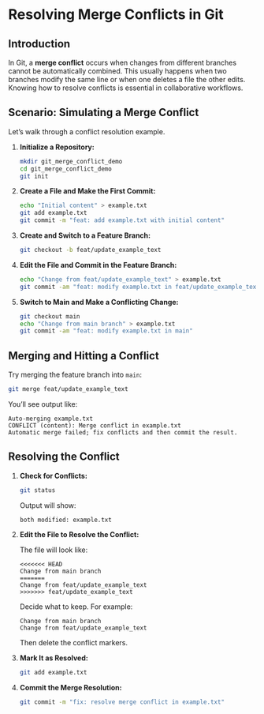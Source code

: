 # Resolving Merge Conflicts in Git

## Introduction

In Git, a **merge conflict** occurs when changes from different branches cannot be automatically combined. This usually happens when two branches modify the same line or when one deletes a file the other edits. Knowing how to resolve conflicts is essential in collaborative workflows.

## Scenario: Simulating a Merge Conflict

Let’s walk through a conflict resolution example.

1. **Initialize a Repository:**

   ```bash
   mkdir git_merge_conflict_demo
   cd git_merge_conflict_demo
   git init
   ```

2. **Create a File and Make the First Commit:**

   ```bash
   echo "Initial content" > example.txt
   git add example.txt
   git commit -m "feat: add example.txt with initial content"
   ```

3. **Create and Switch to a Feature Branch:**

   ```bash
   git checkout -b feat/update_example_text
   ```

4. **Edit the File and Commit in the Feature Branch:**

   ```bash
   echo "Change from feat/update_example_text" > example.txt
   git commit -am "feat: modify example.txt in feat/update_example_text"
   ```

5. **Switch to Main and Make a Conflicting Change:**

   ```bash
   git checkout main
   echo "Change from main branch" > example.txt
   git commit -am "feat: modify example.txt in main"
   ```

## Merging and Hitting a Conflict

Try merging the feature branch into `main`:

```bash
git merge feat/update_example_text
```

You’ll see output like:

```
Auto-merging example.txt
CONFLICT (content): Merge conflict in example.txt
Automatic merge failed; fix conflicts and then commit the result.
```

## Resolving the Conflict

1. **Check for Conflicts:**

   ```bash
   git status
   ```

   Output will show:

   ```
   both modified: example.txt
   ```

2. **Edit the File to Resolve the Conflict:**

   The file will look like:

   ```
   <<<<<<< HEAD
   Change from main branch
   =======
   Change from feat/update_example_text
   >>>>>>> feat/update_example_text
   ```

   Decide what to keep. For example:

   ```
   Change from main branch
   Change from feat/update_example_text
   ```

   Then delete the conflict markers.

3. **Mark It as Resolved:**

   ```bash
   git add example.txt
   ```

4. **Commit the Merge Resolution:**

   ```bash
   git commit -m "fix: resolve merge conflict in example.txt"
   ```
